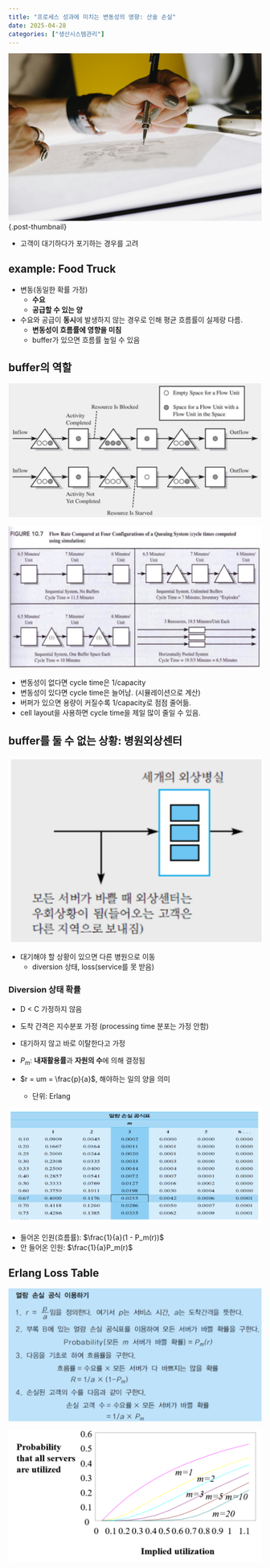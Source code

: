 ```yaml
---
title: "프로세스 성과에 미치는 변동성의 영향: 산술 손실"
date: 2025-04-28
categories: ["생산시스템관리"]
---
```


![](/img/human-thumb.jpg){.post-thumbnail}

- 고객이 대기하다가 포기하는 경우를 고려

## example: Food Truck

- 변동(동일한 확률 가정)
    - **수요**
    - **공급할 수 있는 양**
- 수요와 공급이 **동시**에 발생하지 않는 경우로 인해 평균 흐름률이 실제랑 다름.
    - **변동성이 흐름률에 영향을 미침**
    - buffer가 있으면 흐름률 높일 수 있음

## buffer의 역할

![변동성으로 인해 capacity가 낮아지는 이유](img/2025-05-01-20-10-25.png)

![](img/2025-05-01-20-19-03.png)

- 변동성이 없다면 cycle time은 1/capacity
- 변동성이 있다면 cycle time은 늘어남. (시뮬레이션으로 계산)
- 버퍼가 있으면 용량이 커질수록 1/capacity로 점점 줄어듦.
- cell layout을 사용하면 cycle time을 제일 많이 줄일 수 있음.

## buffer를 둘 수 없는 상황: 병원외상센터

![](img/2025-04-28-18-55-18.png)

- 대기해야 할 상황이 있으면 다른 병원으로 이동
    - diversion 상태, loss(service를 못 받음)

### Diversion 상태 확률

- D < C 가정하지 않음
- 도착 간격은 지수분포 가정 (processing time 분포는 가정 안함)
- 대기하지 않고 바로 이탈한다고 가정

- $P_m$: **내재활용률**과 **자원의 수**에 의해 결정됨
- $r = um = \frac{p}{a}$, 해야하는 일의 양을 의미
    - 단위: Erlang

![Erlang Loss Table](img/2025-04-28-19-01-52.png)

- 들어온 인원(흐름률): $\frac{1}{a}(1 - P_m(r))$
- 안 들어온 인원: $\frac{1}{a}P_m(r)$

## Erlang Loss Table

![얼랑 솔실 공식[^1]](img/2025-05-01-19-57-26.png)

[^1]: diversion 확률, 꽉 차있을 확률, 도착한 환자가 서비스 받을 확률, 다른 병원으로 갈 확률 시험에 나온다.

![](img/2025-05-01-20-09-03.png)

